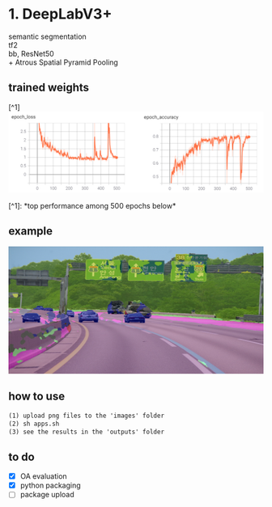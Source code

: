 # 1. DeepLabV3+
semantic segmentation \
tf2 \
bb, ResNet50 \
\+ Atrous Spatial Pyramid Pooling

## trained weights
<p align="left">[^1]
    <img src="la.png" width=600></br>
</p>
[^1]: *top performance among 500 epochs below*

## example
<p align="left">
    <img src="output.png" width=600></br>
</p>

## how to use
```
(1) upload png files to the 'images' folder
(2) sh apps.sh
(3) see the results in the 'outputs' folder
```

## to do
- [x] OA evaluation
- [x] python packaging
- [ ] package upload
